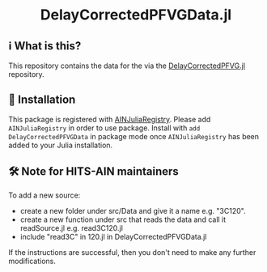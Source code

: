<h1 align="center">DelayCorrectedPFVGData.jl</h1>



## ℹ What is this?
This repository contains the data for the via the [DelayCorrectedPFVG.jl](https://github.com/HITS-AIN/DelayCorrectedPFVG.jl) repository.

## 💾 Installation 

This package is registered with [AINJuliaRegistry](https://github.com/HITS-AIN/AINJuliaRegistry).
Please add `AINJuliaRegistry` in order to use package.
Install with `add DelayCorrectedPFVGData` in package mode once `AINJuliaRegistry` has been added to your Julia installation.

## 🛠 Note for HITS-AIN maintainers

To add a new source:
- create a new folder under src/Data and give it a name e.g. "3C120".
- create a new function under src that reads the data and call it readSource.jl e.g. read3C120.jl
- include "read3C" in 120.jl in DelayCorrectedPFVGData.jl

If the instructions are successful, then you don't need to make any further modifications.


